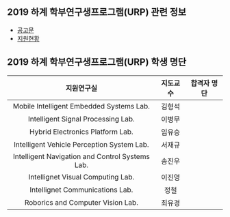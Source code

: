## 2019 하계 학부연구생프로그램(URP) 관련 정보
- [공고문](https://github.com/sejong-urp/2019.Summer/issues/5)
- [지원현황](https://github.com/sejong-urp/2019.Summer/issues/1)


## 2019 하계 학부연구생프로그램(URP) 학생 명단
| 지원연구실 | 지도교수 | 합격자 명단 |
|:--:|:--:|:--:|
| Mobile Intelligent Embedded Systems Lab. | 김형석 | |
| Intelligent Signal Processing Lab. | 이병무 | |
| Hybrid Electronics Platform Lab. | 임유승 | |
| Intelligent Vehicle Perception System Lab. | 서재규 |
| Intelligent Navigation and Control Systems Lab. | 송진우 |
| Intellignet Visual Computing Lab. | 이진영 | |
| Intellignet Communications Lab. | 정철 | |
| Roborics and Computer Vision Lab. | 최유경 | |

